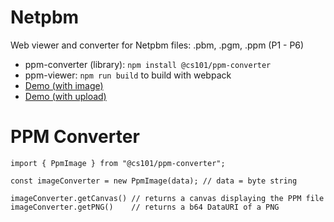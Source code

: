 # Netpbm

Web viewer and converter for Netpbm files: .pbm, .pgm, .ppm (P1 - P6)
- ppm-converter (library): `npm install @cs101/ppm-converter`
- ppm-viewer: `npm run build` to build with webpack
 - [Demo (with image)](https://d3lo92uftxhq1a.cloudfront.net/ppm/?image=example.ppm)
 - [Demo (with upload)](https://d3lo92uftxhq1a.cloudfront.net/ppm/)

# PPM Converter
```
import { PpmImage } from "@cs101/ppm-converter";

const imageConverter = new PpmImage(data); // data = byte string

imageConverter.getCanvas() // returns a canvas displaying the PPM file
imageConverter.getPNG()    // returns a b64 DataURI of a PNG

```

